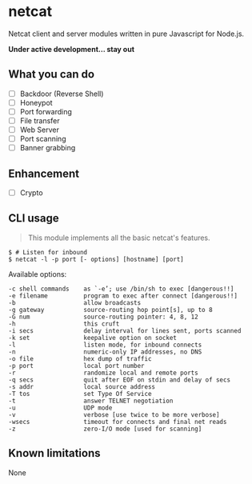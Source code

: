 # netcat
Netcat client and server modules written in pure Javascript for Node.js.

**Under active development... stay out**

## What you can do

- [ ] Backdoor (Reverse Shell)
- [ ] Honeypot
- [ ] Port forwarding
- [ ] File transfer
- [ ] Web Server
- [ ] Port scanning
- [ ] Banner grabbing

## Enhancement

- [ ] Crypto

## CLI usage

> This module implements all the basic netcat's features.


    $ # Listen for inbound
    $ netcat -l -p port [- options] [hostname] [port]



Available options:


```
-c shell commands    as `-e’; use /bin/sh to exec [dangerous!!]
-e filename          program to exec after connect [dangerous!!]
-b                   allow broadcasts
-g gateway           source-routing hop point[s], up to 8
-G num               source-routing pointer: 4, 8, 12
-h                   this cruft
-i secs              delay interval for lines sent, ports scanned
-k set               keepalive option on socket
-l                   listen mode, for inbound connects
-n                   numeric-only IP addresses, no DNS
-o file              hex dump of traffic
-p port              local port number
-r                   randomize local and remote ports
-q secs              quit after EOF on stdin and delay of secs
-s addr              local source address
-T tos               set Type Of Service
-t                   answer TELNET negotiation
-u                   UDP mode
-v                   verbose [use twice to be more verbose]
-wsecs               timeout for connects and final net reads
-z                   zero-I/O mode [used for scanning]
```

## Known limitations

None

